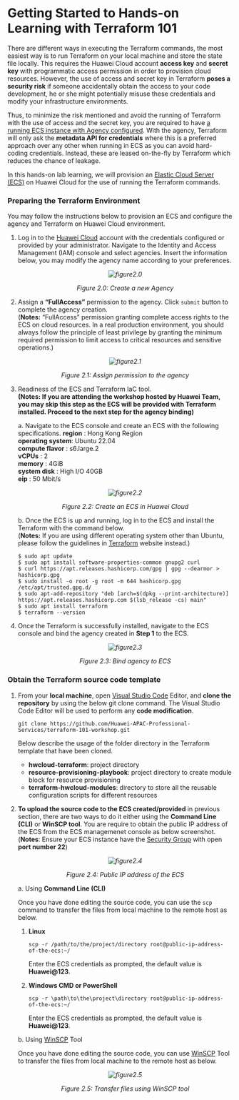 # Getting Started to Hands-on Learning with Terraform 101

There are different ways in executing the Terraform commands, the most easiest way is to run Terraform on your local machine and store the state file locally. This requires the Huawei Cloud account **access key** and **secret key** with programmatic access permission in order to provision cloud resources. However, the use of access and secret key in Terraform **poses a security risk** if someone accidentally obtain the access to your code development, he or she might potentially misuse these credentials and modify your infrastructure environments.

Thus, to minimize the risk mentioned and avoid the running of Terraform with the use of access and the secret key, you are required to have [a running ECS instance with Agency configured](https://registry.terraform.io/providers/huaweicloud/huaweicloud/latest/docs). With the agency, Terraform will only ask the **metadata API for credentials** where this is a preferred approach over any other when running in ECS as you can avoid hard-coding credentials. Instead, these are leased on-the-fly by Terraform which reduces the chance of leakage.

In this hands-on lab learning, we will provision an [Elastic Cloud Server (ECS)](https://support.huaweicloud.com/intl/en-us/productdesc-ecs/en-us_topic_0013771112.html) on Huawei Cloud for the use of running the Terraform commands.

### Preparing the Terraform Environment

You may follow the instructions below to provision an ECS and configure the agency and Terraform on Huawei Cloud environment.

1. Log in to the [Huawei Cloud](https://auth.huaweicloud.com/authui/login.html?locale=en-us&service=https%3A%2F%2Fwww.huaweicloud.com%2Fintl%2Fen-us%2F#/login) account with the credentials configured or provided by your administrator. Navigate to the Identity and Access Management (IAM) console and select agencies. Insert the information below, you may modify the agency name according to your preferences.

    *<p align="center"> ![figure2.0](./images/2.0.png) </p>*

    *<p align="center"> Figure 2.0: Create a new Agency </p>*

2. Assign a **“FullAccess”** permission to the agency. Click ```submit``` button to complete the agency creation. <br> (**Notes:** “FullAccess” permission granting complete access rights to the ECS on cloud resources. In a real production environment, you should always follow the principle of least privilege by granting the minimum required permission to limit access to critical resources and sensitive operations.)
    
    *<p align="center"> ![figure2.1](./images/2.1.png) </p>*

    *<p align="center"> Figure 2.1: Assign permission to the agency </p>*

3. Readiness of the ECS and Terraform IaC tool. <br>
    **(Notes: If you are attending the workshop hosted by Huawei Team, you may skip this step as the ECS will be provided with Terraform installed. Proceed to the next step for the agency binding)**

    a. Navigate to the ECS console and create an ECS with the following specifications.
    **region**          : Hong Kong Region <br>
    **operating system**: Ubuntu 22.04 <br>
    **compute flavor**  : s6.large.2 <br>
    **vCPUs**           : 2 <br>
    **memory**          : 4GiB <br>
    **system disk**     : High I/O 40GB <br>
    **eip**             : 50 Mbit/s

    *<p align="center"> ![figure2.2](./images/2.2.png) </p>*

    *<p align="center"> Figure 2.2: Create an ECS in Huawei Cloud </p>*

    b. Once the ECS is up and running, log in to the ECS and install the Terraform with the command below. <br> (**Notes:** If you are using different operating system other than Ubuntu, please follow the guidelines in [Terraform](https://developer.hashicorp.com/terraform/tutorials/aws-get-started/install-cli) website instead.)

    ```$ sudo apt update``` <br>
    ```$ sudo apt install software-properties-common gnupg2 curl``` <br>
    ```$ curl https://apt.releases.hashicorp.com/gpg | gpg --dearmor > hashicorp.gpg``` <br>
    ```$ sudo install -o root -g root -m 644 hashicorp.gpg /etc/apt/trusted.gpg.d/``` <br>
    ```$ sudo apt-add-repository "deb [arch=$(dpkg --print-architecture)] https://apt.releases.hashicorp.com $(lsb_release -cs) main"``` <br>
    ```$ sudo apt install terraform``` <br>
    ```$ terraform --version``` <br>

4. Once the Terraform is successfully installed, navigate to the ECS console and bind the agency created in **Step 1** to the ECS.

    *<p align="center"> ![figure2.3](./images/2.3.png) </p>*

    *<p align="center"> Figure 2.3: Bind agency to ECS </p>*


### Obtain the Terraform source code template

1.  From your **local machine**, open [Visual Studio Code](https://code.visualstudio.com/download) Editor, and **clone the repository** by using the below git clone command. The Visual Studio Code Editor will be used to perform any **code modification**.

    ```git clone https://github.com/Huawei-APAC-Professional-Services/terraform-101-workshop.git```

    Below describe the usage of the folder directory in the Terraform template that have been cloned. 

    * **hwcloud-terraform**: project directory <br>
    * **resource-provisioning-playbook**: project directory to create module block for resource provisioning <br>
    * **terraform-hwcloud-modules**: directory to store all the reusable configuration scripts for different resources

2. **To upload the source code to the ECS created/provided** in previous section, there are two ways to do it either using the **Command Line (CLI)** or **WinSCP tool**. You are require to obtain the public IP address of the ECS from the ECS managemenet console as below screenshot.
    (**Notes**: Ensure your ECS instance have the [Security Group](https://support.huaweicloud.com/intl/en-us/usermanual-vpc/en-us_topic_0073379079.html) with open **port number 22**)

    *<p align="center"> ![figure2.4](./images/2.4.png) </p>*

    *<p align="center"> Figure 2.4: Public IP address of the ECS </p>*

    a. Using **Command Line (CLI)**<br>
    
    Once you have done editing the source code, you can use the ```scp``` command to transfer the files from local machine to the remote host as below. <br>

    1. **Linux**
        ```
        scp -r /path/to/the/project/directory root@public-ip-address-of-the-ecs:~/
        ```
        Enter the ECS credentials as prompted, the default value is **Huawei@123**.

    2. **Windows CMD or PowerShell**
        ```
        scp -r \path\to\the\project\directory root@public-ip-address-of-the-ecs:~/

        ```
        Enter the ECS credentials as prompted, the default value is **Huawei@123**.

    b. Using [WinSCP](https://winscp.net/eng/download.php) Tool <br>
    
    Once you have done editing the source code, you can use [WinSCP](https://winscp.net/eng/download.php) Tool to transfer the files from local machine to the remote host as below. <br>

    *<p align="center"> ![figure2.5](./images/2.5.png) </p>*

    *<p align="center"> Figure 2.5: Transfer files using WinSCP tool </p>*